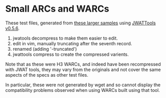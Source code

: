 Small ARCs and WARCs
====================

These test files, generated from [these larger samples][1] using [JWATTools v0.5.6][2].

1. jwatools decompress to make them easier to edit.
2. edit in vim, manually truncating after the seventh record.
3. renamed (adding '-truncated')
4. jwattools compress to create the compressed varients.

Note that as these were H3 WARCs, and indeed have been recompressed with JWAT tools, they may vary from the originals and not cover the same aspects of the specs as other test files.

In particular, these were not generated by wget and so cannot display the compatibility problems observed when using WARCs built using that tool.

[1]: https://webarchive.jira.com/wiki/pages/viewpage.action?pageId=4817
[2]: https://sbforge.org/display/JWAT/JWAT-Tools
